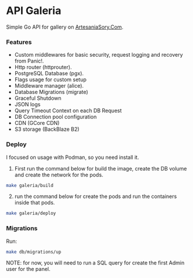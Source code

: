 # API Galeria

Simple Go API for gallery on [ArtesaniaSory.Com](https://artesaniasory.com).

### Features

- Custom middlewares for basic security, request logging and recovery from Panic!.
- Http router (httprouter).
- PostgreSQL Database (pgx).
- Flags usage for custom setup
- Middleware manager (alice).
- Database Migrations (migrate)
- Graceful Shutdown
- JSON logs
- Query Timeout Context on each DB Request
- DB Connection pool configuration
- CDN (GCore CDN)
- S3 storage (BackBlaze B2)

### Deploy

I focused on usage with Podman, so you need install it.

1. First run the command below for build the image, create the DB volume and create the network for the pods.

```sh
make galeria/build
```

2. run the command below for create the pods and run the containers inside that pods.

```sh
make galeria/deploy
```

### Migrations

Run:

```sh
make db/migrations/up
```

NOTE: for now, you will need to run a SQL query for create the first Admin user for the panel.
